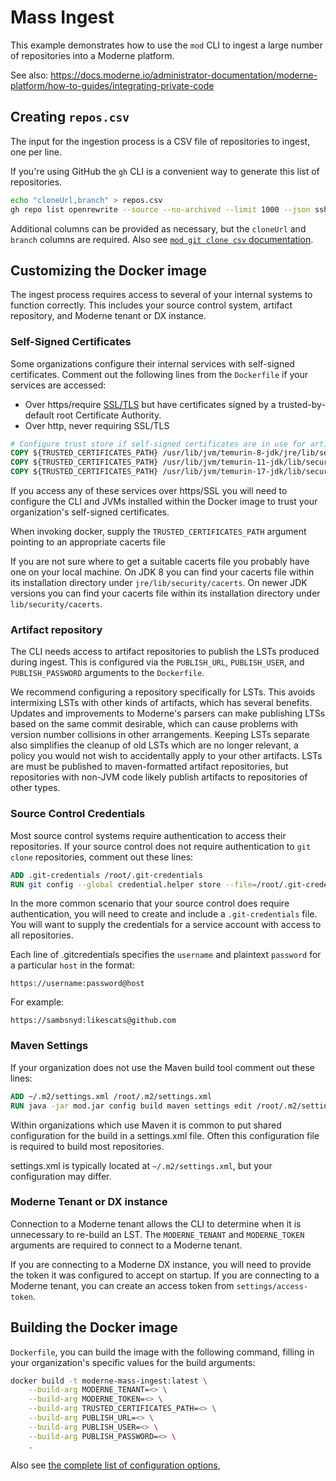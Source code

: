 # Mass Ingest

This example demonstrates how to use the `mod` CLI to ingest a large number of repositories into a Moderne platform.

See also:
https://docs.moderne.io/administrator-documentation/moderne-platform/how-to-guides/integrating-private-code

## Creating `repos.csv`

The input for the ingestion process is a CSV file of repositories to ingest, one per line.

If you're using GitHub the `gh` CLI is a convenient way to generate this list of repositories.
```bash
echo "cloneUrl,branch" > repos.csv
gh repo list openrewrite --source --no-archived --limit 1000 --json sshUrl,defaultBranchRef --template "{{range .}}{{.sshUrl}},{{.defaultBranchRef.name}}{{\"\n\"}}{{end}}" >> repos.csv
```

Additional columns can be provided as necessary, but the `cloneUrl` and `branch` columns are required.
Also see [`mod git clone csv` documentation](https://docs.moderne.io/user-documentation/moderne-cli/cli-reference#mod-git-clone-csv).

## Customizing the Docker image

The ingest process requires access to several of your internal systems to function correctly. 
This includes your source control system, artifact repository, and Moderne tenant or DX instance.

### Self-Signed Certificates

Some organizations configure their internal services with self-signed certificates.
Comment out the following lines from the `Dockerfile` if your services are accessed:
* Over https/require [SSL/TLS](https://en.wikipedia.org/wiki/Transport_Layer_Security) but have certificates signed by a trusted-by-default root Certificate Authority.
* Over http, never requiring SSL/TLS

```Dockerfile
# Configure trust store if self-signed certificates are in use for artifact repository, source control, or moderne tenant
COPY ${TRUSTED_CERTIFICATES_PATH} /usr/lib/jvm/temurin-8-jdk/jre/lib/security/cacerts
COPY ${TRUSTED_CERTIFICATES_PATH} /usr/lib/jvm/temurin-11-jdk/lib/security/cacerts
COPY ${TRUSTED_CERTIFICATES_PATH} /usr/lib/jvm/temurin-17-jdk/lib/security/cacerts
```

If you access any of these services over https/SSL you will need to configure the CLI and JVMs installed within the Docker image
to trust your organization's self-signed certificates.

When invoking docker, supply the `TRUSTED_CERTIFICATES_PATH` argument pointing to an appropriate cacerts file

If you are not sure where to get a suitable cacerts file you probably have one on your local machine.
On JDK 8 you can find your cacerts file within its installation directory under `jre/lib/security/cacerts`.
On newer JDK versions you can find your cacerts file within its installation directory under `lib/security/cacerts`.

### Artifact repository

The CLI needs access to artifact repositories to publish the LSTs produced during ingest.
This is configured via the `PUBLISH_URL`, `PUBLISH_USER`, and `PUBLISH_PASSWORD` arguments to the `Dockerfile`. 

We recommend configuring a repository specifically for LSTs.
This avoids intermixing LSTs with other kinds of artifacts, which has several benefits. 
Updates and improvements to Moderne's parsers can make publishing LTSs based on the same commit desirable, 
which can cause problems with version number collisions in other arrangements.
Keeping LSTs separate also simplifies the cleanup of old LSTs which are no longer relevant, a policy you would not wish 
to accidentally apply to your other artifacts.
LSTs are must be published to maven-formatted artifact repositories, but repositories with non-JVM code likely publish artifacts to repositories of other types.

### Source Control Credentials

Most source control systems require authentication to access their repositories. 
If your source control does not require authentication to `git clone` repositories, comment out these lines:
```dockerfile
ADD .git-credentials /root/.git-credentials
RUN git config --global credential.helper store --file=/root/.git-credentials
```

In the more common scenario that your source control does require authentication, you will need to create and include a `.git-credentials` file.
You will want to supply the credentials for a service account with access to all repositories.

Each line of .gitcredentials specifies the `username` and plaintext `password` for a particular `host` in the format:
```
https://username:password@host
```
For example:
```
https://sambsnyd:likescats@github.com
```

### Maven Settings

If your organization does not use the Maven build tool comment out these lines:
```dockerfile
ADD ~/.m2/settings.xml /root/.m2/settings.xml
RUN java -jar mod.jar config build maven settings edit /root/.m2/settings.xml
```
Within organizations which use Maven it is common to put shared configuration for the build in a settings.xml file.
Often this configuration file is required to build most repositories.

settings.xml is typically located at `~/.m2/settings.xml`, but your configuration may differ.

### Moderne Tenant or DX instance

Connection to a Moderne tenant allows the CLI to determine when it is unnecessary to re-build an LST.
The `MODERNE_TENANT` and `MODERNE_TOKEN` arguments are required to connect to a Moderne tenant.

If you are connecting to a Moderne DX instance, you will need to provide the token it was configured to accept on startup.
If you are connecting to a Moderne tenant, you can create an access token from `settings/access-token`.

## Building the Docker image

`Dockerfile`, you can build the image with the following command, filling in your organization's specific values for the build arguments:
```bash
docker build -t moderne-mass-ingest:latest \
    --build-arg MODERNE_TENANT=<> \
    --build-arg MODERNE_TOKEN=<> \
    --build-arg TRUSTED_CERTIFICATES_PATH=<> \
    --build-arg PUBLISH_URL=<> \
    --build-arg PUBLISH_USER=<> \
    --build-arg PUBLISH_PASSWORD=<> \
    .
```

Also see [the complete list of configuration options](https://docs.moderne.io/user-documentation/moderne-cli/cli-reference),

